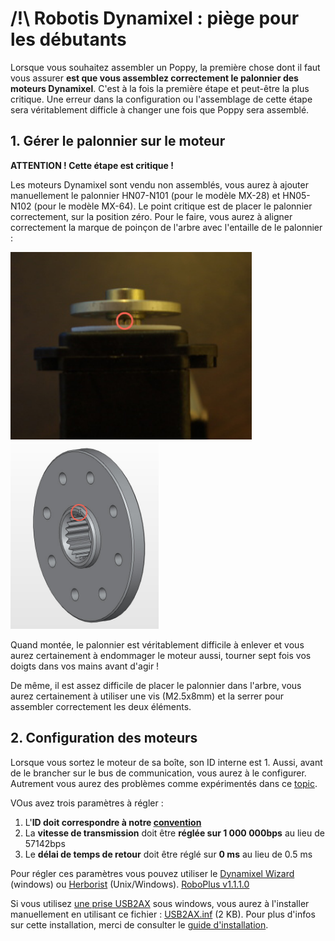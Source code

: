 # /!\ Robotis Dynamixel : piège pour les débutants

Lorsque vous souhaitez assembler un Poppy, la première chose dont il faut vous assurer **est que vous assemblez correctement le palonnier des moteurs Dynamixel**. C'est à la fois la première étape et peut-être la plus critique. Une erreur dans la configuration ou l'assemblage de cette étape sera véritablement difficle à changer une fois que Poppy sera assemblé.

## 1. Gérer le palonnier sur le moteur
**ATTENTION ! Cette étape est critique !**

Les moteurs Dynamixel sont vendu non assemblés, vous aurez à ajouter manuellement le palonnier HN07-N101 (pour le modèle MX-28) et HN05-N102 (pour le modèle MX-64).
Le point critique est de placer le palonnier correctement, sur la position zéro. Pour le faire, vous aurez à aligner correctement la marque de poinçon de l'arbre avec l'entaille de le palonnier :

<img src="../img/robotis_dynamixel_axe_mark.jpg" height="300"> <img src="../img/robotis_horn_mark.jpg" height="300">

Quand montée, le palonnier est véritablement difficile à enlever et vous aurez certainement à endommager le moteur aussi, tourner sept fois vos doigts dans vos mains avant d'agir !

De même, il est assez difficile de placer le palonnier dans l'arbre, vous aurez certainement à utiliser une vis (M2.5x8mm) et la serrer pour assembler correctement les deux éléments.

## 2. Configuration des moteurs
Lorsque vous sortez le moteur de sa boîte, son ID interne est 1. Aussi, avant de le brancher sur le bus de communication, vous aurez à le configurer. Autrement vous aurez des problèmes comme expérimentés dans ce  [topic](https://forum.poppy-project.org/t/dynamixel-first-uses/91/5).

VOus avez trois paramètres à régler :

 1. L'**ID doit correspondre à notre [convention][1]**
 2. La **vitesse de transmission** doit être **réglée sur 1 000 000bps** au lieu de 57142bps
 3. Le  **délai de temps de retour** doit être réglé sur **0 ms** au lieu de 0.5 ms

Pour régler ces paramètres vous pouvez utiliser le [Dynamixel Wizard][2] (windows) ou [Herborist][3] (Unix/Windows).
<a class="attachment" href="http://www.robotis.com/xe/download_en/657775">RoboPlus v1.1.1.0 </a>

Si vous utilisez [une prise USB2AX][4] sous windows, vous aurez à l'installer manuellement en utilisant ce fichier : <a class="attachment" href="https://github.com/Xevel/usb2ax/raw/master/firmware/lufa_usb2ax/USB2AX.inf">USB2AX.inf</a> (2 KB).
Pour plus d'infos sur cette installation, merci de consulter le [guide d'installation][5].


  [1]: https://forum.poppy-project.org/t/assembly-instructions-motor-naming-convention-and-configuration/87
  [2]: http://support.robotis.com/en/software/roboplus/dynamixel_monitor/quickstart/dynamixel_monitor_connection.htm
  [3]: http://poppy-project.github.io/pypot/herborist.html
  [4]: http://www.xevelabs.com/doku.php?id=product:usb2ax:usb2ax
  [5]: http://www.xevelabs.com/doku.php?id=product:usb2ax:quickstart
